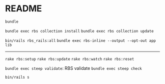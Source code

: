# README

`bundle`

`bundle exec rbs collection install`
`bundle exec rbs collection update`

`bin/rails rbs_rails:all`
`bundle exec rbs-inline --output --opt-out app lib`

---

`rake rbs:setup`
`rake rbs:update`
`rake rbs:watch`
`rake rbs:reset`

`bundle exec steep validate`: RBS validate
`bundle exec steep check`

`bin/rails s`
